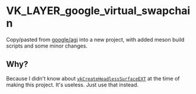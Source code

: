 # VK_LAYER_google_virtual_swapchain

Copy/pasted from
[google/agi](https://github.com/google/agi/tree/master/core/vulkan/vk_virtual_swapchain/cc) into a new project, with added
meson build scripts and some minor changes.

## Why?

Because I didn't know about
[`vkCreateHeadlessSurfaceEXT`](https://www.khronos.org/registry/vulkan/specs/1.2-extensions/man/html/vkCreateHeadlessSurfaceEXT.html) at the time of making this project. It's useless. Just use that instead.

